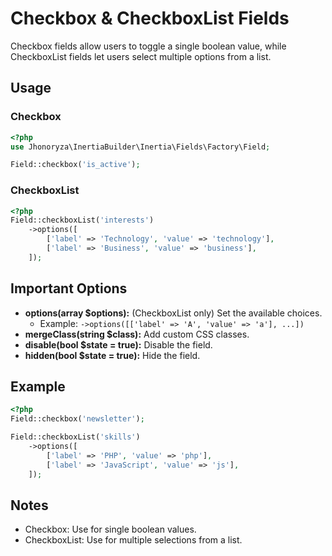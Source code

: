 # Checkbox & CheckboxList Fields

Checkbox fields allow users to toggle a single boolean value, while CheckboxList fields let users select multiple options from a list.

## Usage

### Checkbox

```php
<?php
use Jhonoryza\InertiaBuilder\Inertia\Fields\Factory\Field;

Field::checkbox('is_active');
```

### CheckboxList

```php
<?php
Field::checkboxList('interests')
    ->options([
        ['label' => 'Technology', 'value' => 'technology'],
        ['label' => 'Business', 'value' => 'business'],
    ]);
```

## Important Options

- **options(array $options):** (CheckboxList only) Set the available choices.
  - Example: `->options([['label' => 'A', 'value' => 'a'], ...])`
- **mergeClass(string $class):** Add custom CSS classes.
- **disable(bool $state = true):** Disable the field.
- **hidden(bool $state = true):** Hide the field.

## Example

```php
<?php
Field::checkbox('newsletter');

Field::checkboxList('skills')
    ->options([
        ['label' => 'PHP', 'value' => 'php'],
        ['label' => 'JavaScript', 'value' => 'js'],
    ]);
```

## Notes

- Checkbox: Use for single boolean values.
- CheckboxList: Use for multiple selections from a list.
